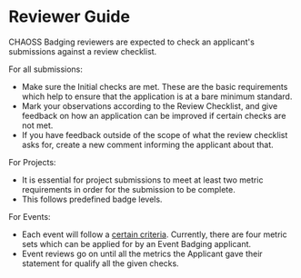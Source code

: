 # Reviewer Guide

CHAOSS Badging reviewers are expected to check an applicant's submissions against a review checklist.

For all submissions:
  - Make sure the Initial checks are met. These are the basic requirements which help to ensure that the application is at a bare minimum standard.
  - Mark your observations according to the Review Checklist, and give feedback on how an application can be improved if certain checks are not met.
  - If you have feedback outside of the scope of what the review checklist asks for, create a new comment informing the applicant about that.

For Projects:
  - It is essential for project submissions to meet at least two metric requirements in order for the submission to be complete.
  - This follows predefined badge levels.

For Events:
  - Each event will follow a [certain criteria](https://github.com/badging/event-diversity-and-inclusion/blob/master/submission/event-criteria.md). Currently, there are four metric sets which can be applied for by an Event Badging applicant.
  - Event reviews go on until all the metrics the Applicant gave their statement for qualify all the given checks.
